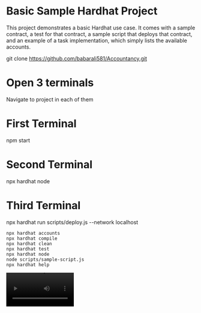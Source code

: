 # Basic Sample Hardhat Project

This project demonstrates a basic Hardhat use case. It comes with a sample contract, a test for that contract, a sample script that deploys that contract, and an example of a task implementation, which simply lists the available accounts.

git clone https://github.com/babarali581/Accountancy.git

# Open 3 terminals

Navigate to project in each of them


# First Terminal 

  npm start


# Second Terminal 

 npx hardhat node
 
 # Third Terminal 

npx hardhat run scripts/deploy.js --network localhost

```shell
npx hardhat accounts
npx hardhat compile
npx hardhat clean
npx hardhat test
npx hardhat node
node scripts/sample-script.js
npx hardhat help
```



<video src='https://firebasestorage.googleapis.com/v0/b/easymoney-54522.appspot.com/o/real.mp4?alt=media&token=d84b5fbe-05e4-4321-9b9b-5eb6619db9cf' width=180/>

